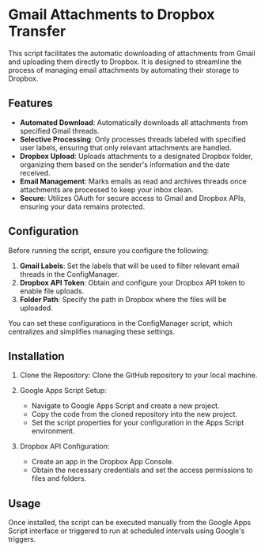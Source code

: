 # Gmail Attachments to Dropbox Transfer

This script facilitates the automatic downloading of attachments from Gmail and uploading them directly to Dropbox. It is designed to streamline the process of managing email attachments by automating their storage to Dropbox. 

## Features

- **Automated Download**: Automatically downloads all attachments from specified Gmail threads.
- **Selective Processing**: Only processes threads labeled with specified user labels, ensuring that only relevant attachments are handled.
- **Dropbox Upload**: Uploads attachments to a designated Dropbox folder, organizing them based on the sender's information and the date received.
- **Email Management**: Marks emails as read and archives threads once attachments are processed to keep your inbox clean.
- **Secure**: Utilizes OAuth for secure access to Gmail and Dropbox APIs, ensuring your data remains protected.

## Configuration

Before running the script, ensure you configure the following:

1. **Gmail Labels**: Set the labels that will be used to filter relevant email threads in the ConfigManager.
2. **Dropbox API Token**: Obtain and configure your Dropbox API token to enable file uploads.
3. **Folder Path**: Specify the path in Dropbox where the files will be uploaded.

You can set these configurations in the ConfigManager script, which centralizes and simplifies managing these settings.

## Installation

1. Clone the Repository: Clone the GitHub repository to your local machine.
2. Google Apps Script Setup:
   - Navigate to Google Apps Script and create a new project.
   - Copy the code from the cloned repository into the new project.
   - Set the script properties for your configuration in the Apps Script environment.

3. Dropbox API Configuration:
   - Create an app in the Dropbox App Console.
   - Obtain the necessary credentials and set the access permissions to files and folders.

## Usage

Once installed, the script can be executed manually from the Google Apps Script interface or triggered to run at scheduled intervals using Google's triggers.

